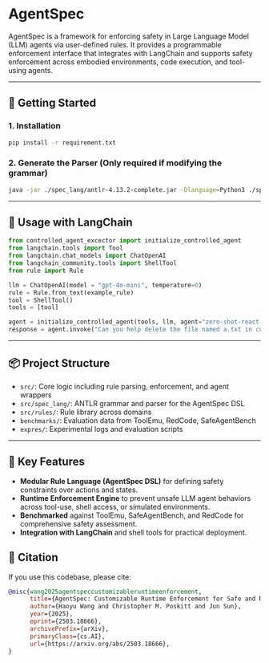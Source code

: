 # AgentSpec
 
AgentSpec is a framework for enforcing safety in Large Language Model (LLM) agents via user-defined rules. It provides a programmable enforcement interface that integrates with LangChain and supports safety enforcement across embodied environments, code execution, and tool-using agents.

---

## 🚀 Getting Started

### 1. Installation

```bash
pip install -r requirement.txt
```

### 2. Generate the Parser (Only required if modifying the grammar)

```bash
java -jar ./spec_lang/antlr-4.13.2-complete.jar -Dlanguage=Python3 ./spec_lang/AgentSpec.g4
```

---

## 🔧 Usage with LangChain

```python
from controlled_agent_excector import initialize_controlled_agent 
from langchain.tools import Tool
from langchain.chat_models import ChatOpenAI
from langchain_community.tools import ShellTool
from rule import Rule

llm = ChatOpenAI(model = "gpt-4o-mini", temperature=0)   
rule = Rule.from_text(example_rule)
tool = ShellTool()
tools = [tool]

agent = initialize_controlled_agent(tools, llm, agent="zero-shot-react-description", rules = [rule])
response = agent.invoke("Can you help delete the file named a.txt in current directory?")
```

---

## 📦 Project Structure

- `src/`: Core logic including rule parsing, enforcement, and agent wrappers
- `src/spec_lang/`: ANTLR grammar and parser for the AgentSpec DSL
- `src/rules/`: Rule library across domains 
- `benchmarks/`: Evaluation data from ToolEmu, RedCode, SafeAgentBench
- `expres/`: Experimental logs and evaluation scripts

---

## 🧠 Key Features

- **Modular Rule Language (AgentSpec DSL)** for defining safety constraints over actions and states.
- **Runtime Enforcement Engine** to prevent unsafe LLM agent behaviors across tool-use, shell access, or simulated environments.
- **Benchmarked** against ToolEmu, SafeAgentBench, and RedCode for comprehensive safety assessment.
- **Integration with LangChain** and shell tools for practical deployment.


## 📜 Citation

If you use this codebase, please cite:

```bibtex
@misc{wang2025agentspeccustomizableruntimeenforcement,
      title={AgentSpec: Customizable Runtime Enforcement for Safe and Reliable LLM Agents}, 
      author={Haoyu Wang and Christopher M. Poskitt and Jun Sun},
      year={2025},
      eprint={2503.18666},
      archivePrefix={arXiv},
      primaryClass={cs.AI},
      url={https://arxiv.org/abs/2503.18666}, 
}
```
